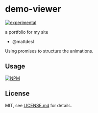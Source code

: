 # demo-viewer

[![experimental](http://badges.github.io/stability-badges/dist/experimental.svg)](http://github.com/badges/stability-badges)

a portfolio for my site
- @mattdesl

Using promises to structure the animations. 

## Usage

[![NPM](https://nodei.co/npm/demo-viewer.png)](https://nodei.co/npm/demo-viewer/)

## License

MIT, see [LICENSE.md](http://github.com/mattdesl/demo-viewer/blob/master/LICENSE.md) for details.
